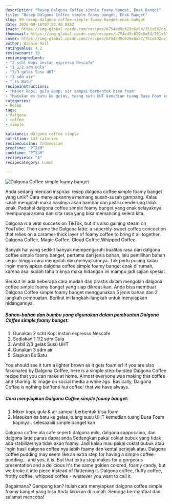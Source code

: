 ```yaml
---
description: "Resep Dalgona Coffee simple foamy banget, Enak Banget"
title: "Resep Dalgona Coffee simple foamy banget, Enak Banget"
slug: 99-resep-dalgona-coffee-simple-foamy-banget-enak-banget
date: 2020-09-16T07:52:40.885Z
image: https://img-global.cpcdn.com/recipes/b754ed9c629e6a54/751x532cq70/dalgona-coffee-simple-foamy-banget-foto-resep-utama.jpg
thumbnail: https://img-global.cpcdn.com/recipes/b754ed9c629e6a54/751x532cq70/dalgona-coffee-simple-foamy-banget-foto-resep-utama.jpg
cover: https://img-global.cpcdn.com/recipes/b754ed9c629e6a54/751x532cq70/dalgona-coffee-simple-foamy-banget-foto-resep-utama.jpg
author: Winnie Hall
ratingvalue: 4.2
reviewcount: 10
recipeingredient:
- "2 scht Kopi instan espresso Nescafe"
- "1 1/2 sdm Gula"
- "2/3 gelas Susu UHT"
- "3 sdm air"
- " Es Batu"
recipeinstructions:
- "Mixer kopi, gula &amp; air sampai berbentuk bisa foam"
- "Masukan es batu ke gelas, tuang susu UHT kemudian tuang Busa Foam kopinya.. selesaaaiii simple banget kan"
categories:
- Resep
tags:
- dalgona
- coffee
- simple

katakunci: dalgona coffee simple 
nutrition: 143 calories
recipecuisine: Indonesian
preptime: "PT28M"
cooktime: "PT33M"
recipeyield: "4"
recipecategory: Lunch

---
```



![Dalgona Coffee simple foamy banget](https://img-global.cpcdn.com/recipes/b754ed9c629e6a54/751x532cq70/dalgona-coffee-simple-foamy-banget-foto-resep-utama.jpg)

Anda sedang mencari inspirasi resep dalgona coffee simple foamy banget yang unik? Cara menyiapkannya memang susah-susah gampang. Kalau salah mengolah maka hasilnya akan hambar dan justru cenderung tidak enak. Padahal dalgona coffee simple foamy banget yang enak selayaknya mempunyai aroma dan cita rasa yang bisa memancing selera kita.

Dalgona is a viral success on TikTok, but it&#39;s also gaining steam on YouTube. Then came the Dalgona latte: a superbly-sweet coffee concoction that relies on a caramel-thick layer of foamy coffee to bring it all together. Dalgona Coffee, Magic Coffee, Cloud Coffee,Whipped Coffee.

Banyak hal yang sedikit banyak mempengaruhi kualitas rasa dari dalgona coffee simple foamy banget, pertama dari jenis bahan, lalu pemilihan bahan segar hingga cara mengolah dan menyajikannya. Tak perlu pusing kalau ingin menyiapkan dalgona coffee simple foamy banget enak di rumah, karena asal sudah tahu triknya maka hidangan ini mampu jadi sajian spesial.


Berikut ini ada beberapa cara mudah dan praktis dalam mengolah dalgona coffee simple foamy banget yang siap dikreasikan. Anda bisa membuat Dalgona Coffee simple foamy banget menggunakan 5 jenis bahan dan 2 langkah pembuatan. Berikut ini langkah-langkah untuk menyiapkan hidangannya.

<!--inarticleads1-->

##### Bahan-bahan dan bumbu yang digunakan dalam pembuatan Dalgona Coffee simple foamy banget:

1. Gunakan 2 scht Kopi instan espresso Nescafe
1. Sediakan 1 1/2 sdm Gula
1. Ambil 2/3 gelas Susu UHT
1. Gunakan 3 sdm air
1. Siapkan  Es Batu


You should see it turn a lighter brown as it gets foamier! If you are also fascinated by Dalgona Coffee, here is a simple step-by-step Dalgona Coffee recipe that you can make at home. Almost everyone was making this coffee and sharing its image on social media a while ago. Basically, Dalgona Coffee is nothing but&#39;fenti hui coffee&#39; that we have always. 

<!--inarticleads2-->

##### Cara menyiapkan Dalgona Coffee simple foamy banget:

1. Mixer kopi, gula &amp; air sampai berbentuk bisa foam
1. Masukan es batu ke gelas, tuang susu UHT kemudian tuang Busa Foam kopinya.. selesaaaiii simple banget kan


Dalgona coffee ala cafe seperti dalgona milo, dalgona cappuccino, dan dalgona latte panas dapat anda Sedangkan pakai coklat bubuk yang tidak ada stabilizernya tidak akan foamy. Jadi kalau mau pakai coklat bubuk atau ingin hasil dalgona coffee nya lebih foamy dan kental berjejak atau. Dalgona coffee pudding may seem like an extra step for having a simple coffee pudding… and yes, it is. But that extra step makes for a gorgeous presentation and a delicious It&#39;s the same golden colored, foamy candy, but we broke it into piece instead of flattening it. Dalgona coffee, fluffy coffee, frothy coffee, whipped coffee - whatever you want to call it. 

Bagaimana? Gampang kan? Itulah cara menyiapkan dalgona coffee simple foamy banget yang bisa Anda lakukan di rumah. Semoga bermanfaat dan selamat mencoba!

